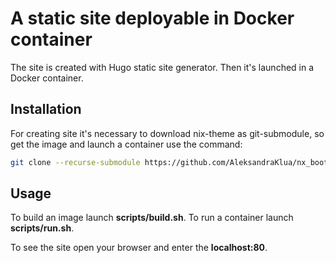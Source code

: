 # A static site deployable in Docker container
The site is created with Hugo static site generator. Then it's launched in a Docker container.
## Installation
For creating site it's necessary to download nix-theme as git-submodule, so get the image and launch a container use the command: 
```bash
git clone --recurse-submodule https://github.com/AleksandraKlua/nx_bootcamp_webapp
```
## Usage
To build an image launch **scripts/build.sh**.
To run a container launch **scripts/run.sh**.

To see the site open your browser and enter the **localhost:80**.
